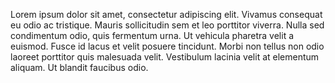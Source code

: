 Lorem ipsum dolor sit amet, consectetur adipiscing elit. Vivamus consequat eu odio ac tristique. Mauris sollicitudin sem et leo porttitor viverra. Nulla sed condimentum odio, quis fermentum urna. Ut vehicula pharetra velit a euismod. Fusce id lacus et velit posuere tincidunt. Morbi non tellus non odio laoreet porttitor quis malesuada velit. Vestibulum lacinia velit at elementum aliquam. Ut blandit faucibus odio.